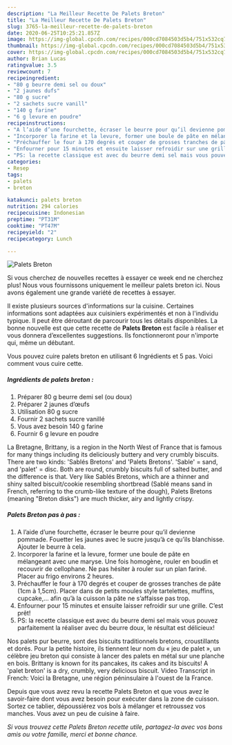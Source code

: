 ```yaml
---
description: "La Meilleur Recette De Palets Breton"
title: "La Meilleur Recette De Palets Breton"
slug: 3765-la-meilleur-recette-de-palets-breton
date: 2020-06-25T10:25:21.857Z
image: https://img-global.cpcdn.com/recipes/000cd7084503d5b4/751x532cq70/palets-breton-photo-principale-de-la-recette.jpg
thumbnail: https://img-global.cpcdn.com/recipes/000cd7084503d5b4/751x532cq70/palets-breton-photo-principale-de-la-recette.jpg
cover: https://img-global.cpcdn.com/recipes/000cd7084503d5b4/751x532cq70/palets-breton-photo-principale-de-la-recette.jpg
author: Brian Lucas
ratingvalue: 3.5
reviewcount: 7
recipeingredient:
- "80 g beurre demi sel ou doux"
- "2 jaunes dufs"
- "80 g sucre"
- "2 sachets sucre vanill"
- "140 g farine"
- "6 g levure en poudre"
recipeinstructions:
- "A l’aide d’une fourchette, écraser le beurre pour qu’il devienne pommade. Fouetter les jaunes avec le sucre jusqu’à ce qu’ils blanchisse. Ajouter le beurre à cela."
- "Incorporer la farine et la levure, former une boule de pâte en mélangeant avec une maryse. Une fois homogène, rouler en boudin et recouvrir de cellophane. Ne pas hésiter à rouler sur un plan fariné. Placer au frigo environs 2 heures."
- "Préchauffer le four à 170 degrés et couper de grosses tranches de pâte (1cm à 1,5cm). Placer dans de petits moules style tartelettes, muffins, cupcake,... afin qu’à la cuisson la pâte ne s’affaisse pas trop."
- "Enfourner pour 15 minutes et ensuite laisser refroidir sur une grille. C’est prêt!"
- "PS: la recette classique est avec du beurre demi sel mais vous pouvez parfaitement la réaliser avec du beurre doux, le résultat est délicieux!"
categories:
- Resep
tags:
- palets
- breton

katakunci: palets breton 
nutrition: 294 calories
recipecuisine: Indonesian
preptime: "PT31M"
cooktime: "PT47M"
recipeyield: "2"
recipecategory: Lunch

---
```



![Palets Breton](https://img-global.cpcdn.com/recipes/000cd7084503d5b4/751x532cq70/palets-breton-photo-principale-de-la-recette.jpg)

Si vous cherchez de nouvelles recettes à essayer ce week end ne cherchez plus! Nous vous fournissons uniquement le meilleur palets breton ici. Nous avons également une grande variété de recettes à essayer.

Il existe plusieurs sources d'informations sur la cuisine. Certaines informations sont adaptées aux cuisiniers expérimentés et non à l'individu typique. Il peut être déroutant de parcourir tous les détails disponibles. La bonne nouvelle est que cette recette de <strong> Palets Breton </strong> est facile à réaliser et vous donnera d’excellentes suggestions. Ils fonctionneront pour n'importe qui, même un débutant.

<!--inarticleads1-->

Vous pouvez cuire palets breton en utilisant 6 Ingrédients et 5 pas. Voici comment vous cuire cette.

##### Ingrédients de palets breton :

1. Préparer 80 g beurre demi sel (ou doux)
1. Préparer 2 jaunes d’œufs
1. Utilisation 80 g sucre
1. Fournir 2 sachets sucre vanillé
1. Vous avez besoin 140 g farine
1. Fournir 6 g levure en poudre


La Bretagne, Brittany, is a region in the North West of France that is famous for many things including its deliciously buttery and very crumbly biscuits. There are two kinds: &#39;Sablés Bretons&#39; and &#39;Palets Bretons&#39;. &#39;Sable&#39; = sand, and &#39;palet&#39; = disc. Both are round, crumbly biscuits full of salted butter, and the difference is that. Very like Sablés Bretons, which are a thinner and shiny salted biscuit/cookie resembling shortbread (Sablé means sand in French, referring to the crumb-like texture of the dough), Palets Bretons (meaning &#34;Breton disks&#34;) are much thicker, airy and lightly crispy. 

<!--inarticleads2-->

##### Palets Breton pas à pas :

1. A l’aide d’une fourchette, écraser le beurre pour qu’il devienne pommade. Fouetter les jaunes avec le sucre jusqu’à ce qu’ils blanchisse. Ajouter le beurre à cela.
1. Incorporer la farine et la levure, former une boule de pâte en mélangeant avec une maryse. Une fois homogène, rouler en boudin et recouvrir de cellophane. Ne pas hésiter à rouler sur un plan fariné. Placer au frigo environs 2 heures.
1. Préchauffer le four à 170 degrés et couper de grosses tranches de pâte (1cm à 1,5cm). Placer dans de petits moules style tartelettes, muffins, cupcake,... afin qu’à la cuisson la pâte ne s’affaisse pas trop.
1. Enfourner pour 15 minutes et ensuite laisser refroidir sur une grille. C’est prêt!
1. PS: la recette classique est avec du beurre demi sel mais vous pouvez parfaitement la réaliser avec du beurre doux, le résultat est délicieux!


Nos palets pur beurre, sont des biscuits traditionnels bretons, croustillants et dorés. Pour la petite histoire, ils tiennent leur nom du « jeu de palet », un célèbre jeu breton qui consiste à lancer des palets en métal sur une planche en bois. Brittany is known for its pancakes, its cakes and its biscuits! A &#39;palet breton&#39; is a dry, crumbly, very delicious biscuit. Video Transcript in French: Voici la Bretagne, une région péninsulaire à l&#39;ouest de la France. 

<!--inarticleads1-->

<p>
Depuis que vous avez revu la recette Palets Breton et que vous avez le savoir-faire dont vous avez besoin pour exécuter dans la zone de cuisson. Sortez ce tablier, dépoussiérez vos bols à mélanger et retroussez vos manches. Vous avez un peu de cuisine à faire.
</p>

<p>
<i>Si vous trouvez cette Palets Breton recette utile, partagez-la avec vos bons amis ou votre famille, merci et bonne chance.</i>
</p>
